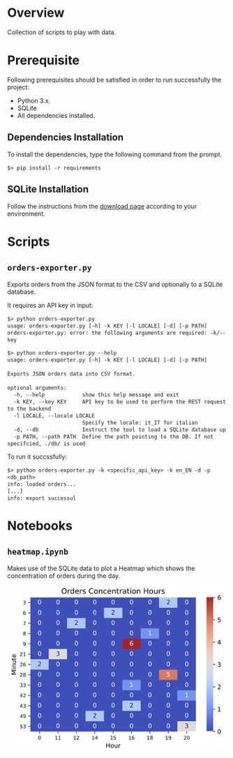 # Overview
Collection of scripts to play with data.

# Prerequisite
Following prerequisites should be satisfied in order to run successfully the project:

- Python 3.x.
- SQLite
- All dependencies installed.

## Dependencies Installation
To install the dependencies, type the following command from the prompt.

```
$> pip install -r requirements
```

## SQLite Installation
Follow the instructions from the [download page](https://www.sqlite.org/download.html) according to your environment.

# Scripts

## ```orders-exporter.py```
Exports orders from the JSON format to the CSV and optionally to a SQLite database.

It requires an API key in input:

```
$> python orders-exporter.py
usage: orders-exporter.py [-h] -k KEY [-l LOCALE] [-d] [-p PATH]
orders-exporter.py: error: the following arguments are required: -k/--key
```

```
$> python orders-exporter.py --help
usage: orders-exporter.py [-h] -k KEY [-l LOCALE] [-d] [-p PATH]

Exports JSON orders data into CSV format.

optional arguments:
  -h, --help            show this help message and exit
  -k KEY, --key KEY     API key to be used to perform the REST request to the backend
  -l LOCALE, --locale LOCALE
                        Specify the locale: it_IT for italian
  -d, --db              Instruct the tool to load a SQLite database up
  -p PATH, --path PATH  Define the path pointing to the DB. If not specifcied, ./db/ is used
```

To run it succssfully:

```
$> python orders-exporter.py -k <specific_api_key> -k en_EN -d -p <db_path>
info: loaded orders...
[...]
info: export successul
```

# Notebooks

## ```heatmap.ipynb```
Makes use of the SQLite data to plot a Heatmap which shows the concentration of orders during the day.

![Order Heatmap](img/heatmap.png)
